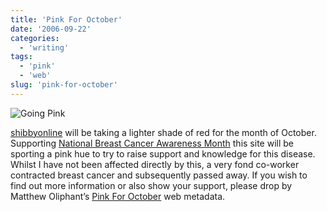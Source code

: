 ```yaml
---
title: 'Pink For October'
date: '2006-09-22'
categories:
  - 'writing'
tags:
  - 'pink'
  - 'web'
slug: 'pink-for-october'
---
```


![Going Pink](/images/2006/pink.jpg)

[shibbyonline](https://adamchamberlin.info/ 'shibbyonline') will be taking a lighter shade of red for the month of October. Supporting [National Breast Cancer Awareness Month](https://nbcam.org/ 'N.B.C.A.M.') this site will be sporting a pink hue to try to raise support and knowledge for this disease. Whilst I have not been affected directly by this, a very fond co-worker contracted breast cancer and subsequently passed away. If you wish to find out more information or also show your support, please drop by Matthew Oliphant’s [Pink For October](https://www.pinkforoctober.org 'Pink For October') web metadata.
